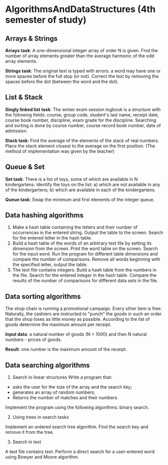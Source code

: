 # AlgorithmsAndDataStructures (4th semester of study)

## Arrays & Strings
**Arrays task**: A one-dimensional integer array of order N is given. Find the number of array elements greater than the average harmonic of the odd array elements.

**Strings task**: The original text is typed with errors: a word may have one or more spaces before the full stop (or not). Correct the text by removing the spaces before the dot (between the word and the dot).

## List & Stack
**Singly linked list task**: The winter exam session logbook is a structure with the following fields: course, group code, student's last name, receipt date, course book number, discipline, exam grade for the discipline. Searching and sorting is done by course number, course record book number, date of admission.

**Stack task**: Find the average of the elements of the stack of real numbers. Place the stack element closest to the average on the first position. (The method of implementation was given by the teacher)

## Queue & Set
**Set task**: There is a list of toys, some of which are available in N kindergartens. Identify the toys on the list: a) which are not available in any of the kindergartens; b) which are available in each of the kindergartens. 

**Queue task**: Swap the minimum and first elements of the integer queue.

## Data hashing algorithms
1. Make a hash table containing the letters and their number of occurrences in the entered string. Output the table to the screen. Search for the entered letter in the hash table.
2. Build a hash table of the words of an arbitrary text file by setting its dimension from the screen. Print the word table on the screen. Search for the input word. Run the program for different table dimensions and compare the number of comparisons. Remove all words beginning with the specified letter, output the table.
3. The text file contains integers. Build a hash table from the numbers in the file. Search for the entered integer in the hash table. Compare the results of the number of comparisons for different data sets in the file.

## Data sorting algorithms
The shop chain is running a promotional campaign. Every other item is free. Naturally, the cashiers are instructed to "punch" the goods in such an order that the shop loses as little money as possible. According to the list of goods determine the maximum amount per receipt.

**Input data**: a natural number of goods (N < 1000) and then N natural numbers - prices of goods.

**Result**: one number is the maximum amount of the receipt.

## Data searching algorithms
1. Search in linear structures
Write a program that:

- asks the user for the size of the array and the search key;
- generates an array of random numbers;
- Returns the number of matches and their numbers.

Implement the program using the following algorithms: binary search.

2. Using trees in search tasks

Implement an ordered search tree algorithm. Find the search key and remove it from the tree.

3. Search in text

A text file contains text. Perform a direct search for a user-entered word using Bowyer and Moore algorithm.
